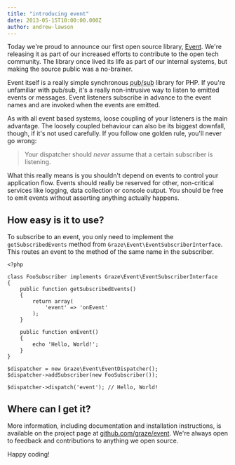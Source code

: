 ```yaml
---
title: "introducing event"
date: 2013-05-15T10:00:00.000Z
author: andrew-lawson
---
```


Today we're proud to announce our first open source library, [Event][event]. We're releasing it as part of our increased efforts to contribute to the open tech community. The library once lived its life as part of our internal systems, but making the source public was a no-brainer.

Event itself is a really simple synchronous <abbr title="Publish/Subscribe">pub/sub</abbr> library for PHP. If you're unfamiliar with pub/sub, it's a really non-intrusive way to listen to emitted events or messages. Event listeners subscribe in advance to the event names and are invoked when the events are emitted.

As with all event based systems, loose coupling of your listeners is the main advantage. The loosely coupled behaviour can also be its biggest downfall, though, if it's not used carefully. If you follow one golden rule, you'll never go wrong:

> Your dispatcher should *never* assume that a certain subscriber is listening.

What this really means is you shouldn't depend on events to control your application flow. Events should really be reserved for other, non-critical services like logging, data collection or console output. You should be free to emit events without asserting anything actually happens.


## How easy is it to use? ##
To subscribe to an event, you only need to implement the `getSubscribedEvents` method from `Graze\Event\EventSubscriberInterface`. This routes an event to the method of the same name in the subscriber.

<?prettify?>
    <?php

    class FooSubscriber implements Graze\Event\EventSubscriberInterface
    {
        public function getSubscribedEvents()
        {
            return array(
                'event' => 'onEvent'
            );
        }

        public function onEvent()
        {
            echo 'Hello, World!';
        }
    }

    $dispatcher = new Graze\Event\EventDispatcher();
    $dispatcher->addSubscriber(new FooSubscriber());

    $dispatcher->dispatch('event'); // Hello, World!


## Where can I get it? ##
More information, including documentation and installation instructions, is available on the project page at [github.com/graze/event][event]. We're always open to feedback and contributions to anything we open source.

Happy coding!

<!-- Links -->
[event]:  http://github.com/graze/event

